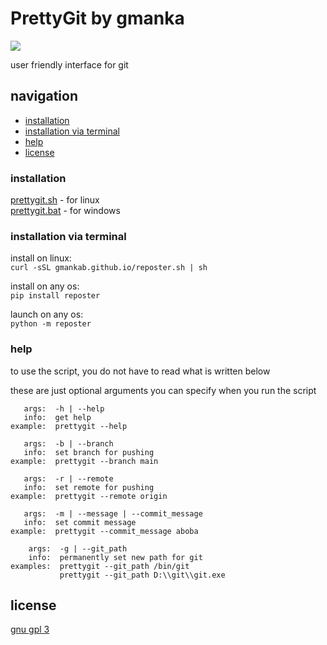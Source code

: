 # PrettyGit by gmanka

<img src="https://github.com/gmankab/prettygit/raw/main/img/transparent.png">

user friendly interface for git

## navigation

- [installation](#installation)
- [installation via terminal](#installation-via-terminal)
- [help](#help)
- [license](#license)


### installation

[prettygit.sh](https://gmankab.github.io/prettygit.sh) - for linux  
[prettygit.bat](https://gmankab.github.io/prettygit.bat) - for windows

### installation via terminal

install on linux:  
`curl -sSL gmankab.github.io/reposter.sh | sh`

install on any os:  
`pip install reposter`

launch on any os:  
`python -m reposter`


### help

to use the script, you do not have to read what is written below

these are just optional arguments you can specify when you run the script

```
   args:  -h | --help
   info:  get help
example:  prettygit --help
```

```
   args:  -b | --branch                      
   info:  set branch for pushing            
example:  prettygit --branch main
```

```
   args:  -r | --remote                         
   info:  set remote for pushing               
example:  prettygit --remote origin
```

```
   args:  -m | --message | --commit_message
   info:  set commit message
example:  prettygit --commit_message aboba
```

```
    args:  -g | --git_path
    info:  permanently set new path for git
examples:  prettygit --git_path /bin/git
           prettygit --git_path D:\\git\\git.exe
```

## license

[gnu gpl 3](https://gnu.org/licenses/gpl-3.0.en.html)
